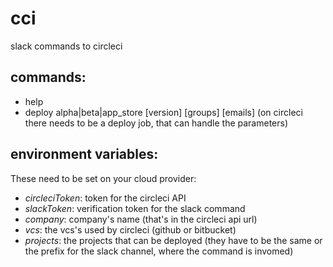# cci
slack commands to circleci

## commands:
- help
- deploy alpha|beta|app_store [version] [groups] [emails]
(on circleci there needs to be a deploy job, that can handle the parameters)

## environment variables:
These need to be set on your cloud provider:
- *circleciToken*: token for the circleci API
- *slackToken*: verification token for the slack command
- *company*: company's name (that's in the circleci api url)
- *vcs*: the vcs's used by circleci (github or bitbucket)
- *projects*: the projects that can be deployed (they have to be the same or the prefix for the slack channel, where the command is invomed)